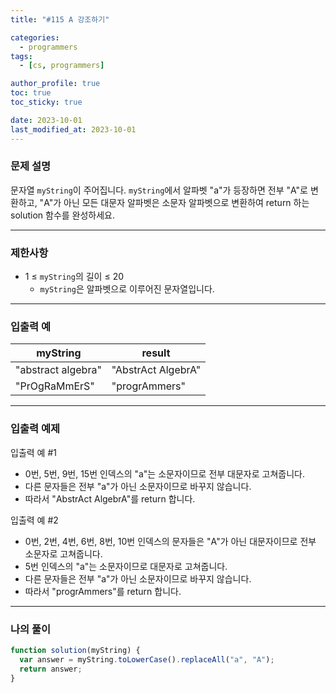 ```yaml
---
title: "#115 A 강조하기"

categories:
  - programmers
tags:
  - [cs, programmers]

author_profile: true
toc: true
toc_sticky: true

date: 2023-10-01
last_modified_at: 2023-10-01
---
```


### 문제 설명

문자열 `myString`이 주어집니다. `myString`에서 알파벳 "a"가 등장하면 전부 "A"로 변환하고, "A"가 아닌 모든 대문자 알파벳은 소문자 알파벳으로 변환하여 return 하는 solution 함수를 완성하세요.

---

### 제한사항

- 1 ≤ `myString`의 길이 ≤ 20
  - `myString`은 알파벳으로 이루어진 문자열입니다.

---

### 입출력 예

| myString           | result             |
| ------------------ | ------------------ |
| "abstract algebra" | "AbstrAct AlgebrA" |
| "PrOgRaMmErS"      | "progrAmmers"      |

---

### 입출력 예제

입출력 예 #1

- 0번, 5번, 9번, 15번 인덱스의 "a"는 소문자이므로 전부 대문자로 고쳐줍니다.
- 다른 문자들은 전부 "a"가 아닌 소문자이므로 바꾸지 않습니다.
- 따라서 "AbstrAct AlgebrA"를 return 합니다.

입출력 예 #2

- 0번, 2번, 4번, 6번, 8번, 10번 인덱스의 문자들은 "A"가 아닌 대문자이므로 전부 소문자로 고쳐줍니다.
- 5번 인덱스의 "a"는 소문자이므로 대문자로 고쳐줍니다.
- 다른 문자들은 전부 "a"가 아닌 소문자이므로 바꾸지 않습니다.
- 따라서 "progrAmmers"를 return 합니다.

---

### 나의 풀이

```jsx
function solution(myString) {
  var answer = myString.toLowerCase().replaceAll("a", "A");
  return answer;
}
```
